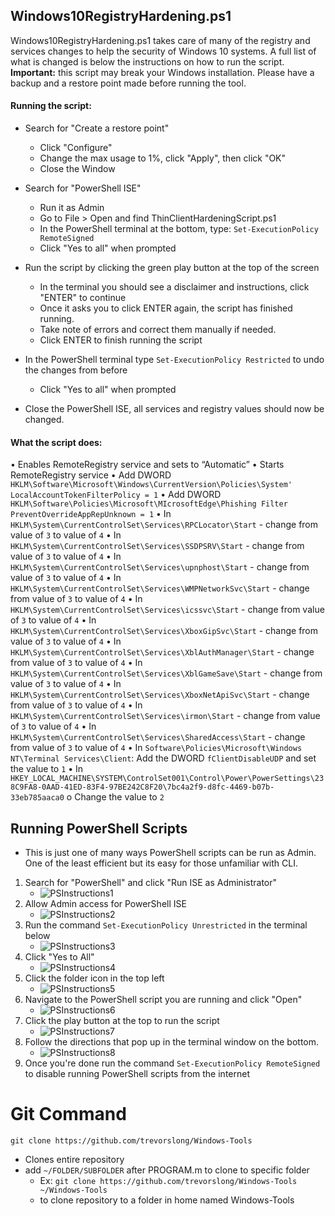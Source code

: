 ## Windows10RegistryHardening.ps1
Windows10RegistryHardening.ps1 takes care of many of the registry and services changes to help the security of Windows 10 systems. A full list of what is changed is below the instructions on how to run the script. **Important:** this script may break your Windows installation. Please have a backup and a restore point made before running the tool.

#### Running the script:
* Search for "Create a restore point"
  * Click "Configure"
  * Change the max usage to 1%, click "Apply", then click "OK"
  * Close the Window

* Search for "PowerShell ISE"
  * Run it as Admin
  * Go to File > Open and find ThinClientHardeningScript.ps1
  * In the PowerShell terminal at the bottom, type: `Set-ExecutionPolicy RemoteSigned`
  * Click "Yes to all" when prompted

* Run the script by clicking the green play button at the top of the screen
  * In the terminal you should see a disclaimer and instructions, click "ENTER" to continue
  * Once it asks you to click ENTER again, the script has finished running.
  * Take note of errors and correct them manually if needed.
  * Click ENTER to finish running the script

* In the PowerShell terminal type `Set-ExecutionPolicy Restricted` to undo the changes from before
  * Click "Yes to all" when prompted

* Close the PowerShell ISE, all services and registry values should now be changed.


#### What the script does:
•	Enables RemoteRegistry service and sets to “Automatic”
•	Starts RemoteRegistry service
•	Add DWORD `HKLM\Software\Microsoft\Windows\CurrentVersion\Policies\System' LocalAccountTokenFilterPolicy = 1`
•	Add DWORD `HKLM\Software\Policies\Microsoft\MIcrosoftEdge\Phishing Filter` `PreventOverrideAppRepUnknown = 1`
•	In `HKLM\System\CurrentControlSet\Services\RPCLocator\Start` - change from value of `3` to value of `4`
•	In `HKLM\System\CurrentControlSet\Services\SSDPSRV\Start` - change from value of `3` to value of `4`
•	In `HKLM\System\CurrentControlSet\Services\upnphost\Start` - change from value of `3` to value of `4`
•	In `HKLM\System\CurrentControlSet\Services\WMPNetworkSvc\Start` - change from value of `3` to value of `4` 
•	In `HKLM\System\CurrentControlSet\Services\icssvc\Start` - change from value of `3` to value of `4` 
•	In `HKLM\System\CurrentControlSet\Services\XboxGipSvc\Start` - change from value of `3` to value of `4` 
•	In `HKLM\System\CurrentControlSet\Services\XblAuthManager\Start` - change from value of `3` to value of `4` 
•	In `HKLM\System\CurrentControlSet\Services\XblGameSave\Start` - change from value of `3` to value of `4` 
•	In `HKLM\System\CurrentControlSet\Services\XboxNetApiSvc\Start` - change from value of `3` to value of `4` 
•	In `HKLM\System\CurrentControlSet\Services\irmon\Start` - change from value of `3` to value of `4` 
•	In `HKLM\System\CurrentControlSet\Services\SharedAccess\Start` - change from value of `3` to value of `4` 
•	In `Software\Policies\Microsoft\Windows NT\Terminal Services\Client`: Add the DWORD `fClientDisableUDP` and set the value to `1`
•	In `HKEY_LOCAL_MACHINE\SYSTEM\ControlSet001\Control\Power\PowerSettings\238C9FA8-0AAD-41ED-83F4-97BE242C8F20\7bc4a2f9-d8fc-4469-b07b-33eb785aaca0`
o	Change the value to `2`

## Running PowerShell Scripts
   * This is just one of many ways PowerShell scripts can be run as Admin. One of the least efficient but its easy for those unfamiliar with CLI.

   1. Search for "PowerShell" and click "Run ISE as Administrator"
      * ![PSInstructions1](https://raw.githubusercontent.com/trevorslong/Windows-Tools/main/Screenshots/ise-1.PNG)
   2. Allow Admin access for PowerShell ISE
       * ![PSInstructions2](https://raw.githubusercontent.com/trevorslong/Windows-Tools/main/Screenshots/ise-2.PNG)
   3. Run the command `Set-ExecutionPolicy Unrestricted` in the terminal below
       * ![PSInstructions3](https://raw.githubusercontent.com/trevorslong/Windows-Tools/main/Screenshots/ise-3.PNG)
   4. Click "Yes to All"
       * ![PSInstructions4](https://raw.githubusercontent.com/trevorslong/Windows-Tools/main/Screenshots/ise-4.PNG)
   5. Click the folder icon in the top left
       * ![PSInstructions5](https://raw.githubusercontent.com/trevorslong/Windows-Tools/main/Screenshots/ise-5.PNG)
   6. Navigate to the PowerShell script you are running and click "Open"
       * ![PSInstructions6](https://raw.githubusercontent.com/trevorslong/Windows-Tools/main/Screenshots/ise-6.PNG)
   7. Click the play button at the top to run the script
       * ![PSInstructions7](https://raw.githubusercontent.com/trevorslong/Windows-Tools/main/Screenshots/ise-7.PNG)
   8. Follow the directions that pop up in the terminal window on the bottom.
       * ![PSInstructions8](https://raw.githubusercontent.com/trevorslong/Windows-Tools/main/Screenshots/ise-8.PNG)
   9. Once you're done run the command `Set-ExecutionPolicy RemoteSigned` to disable running PowerShell scripts from the internet

 
# Git Command
`git clone https://github.com/trevorslong/Windows-Tools`
*  Clones entire repository
*  add `~/FOLDER/SUBFOLDER` after PROGRAM.m to clone to specific folder
   * Ex: `git clone https://github.com/trevorslong/Windows-Tools ~/Windows-Tools`
   * to clone repository to a folder in home named Windows-Tools
